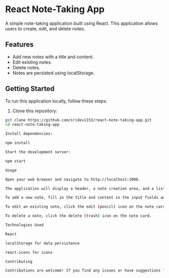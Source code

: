 # React Note-Taking App

A simple note-taking application built using React. This application allows users to create, edit, and delete notes.

## Features

- Add new notes with a title and content.
- Edit existing notes.
- Delete notes.
- Notes are persisted using localStorage.

## Getting Started

To run this application locally, follow these steps:

1. Clone this repository:

```bash
git clone https://github.com/sridevi153/react-note-taking-app.git
cd react-note-taking-app

Install dependencies:

npm install

Start the development server:

npm start

Usage

Open your web browser and navigate to http://localhost:3000.

The application will display a header, a note creation area, and a list of existing notes.

To add a new note, fill in the title and content in the input fields and click the "+" button.

To edit an existing note, click the edit (pencil) icon on the note card, make your changes, and click the save (checkmark) icon.

To delete a note, click the delete (trash) icon on the note card.

Technologies Used

React

localStorage for data persistence

react-icons for icons

Contributing

Contributions are welcome! If you find any issues or have suggestions for improvements, please open an issue or submit a pull request.
